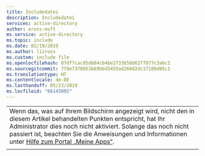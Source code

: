 ```yaml
---
title: Includedatei
description: Includedatei
services: active-directory
author: eross-msft
ms.service: active-directory
ms.topic: include
ms.date: 02/19/2019
ms.author: lizross
ms.custom: include file
ms.openlocfilehash: 07df7cac85d684cb4be2733658d62f7077c3a6c1
ms.sourcegitcommit: 778e7376853b69bbd5455ad260d2dc17109d05c1
ms.translationtype: HT
ms.contentlocale: de-DE
ms.lasthandoff: 05/23/2019
ms.locfileid: "66143092"
---
```

| |
|--|
|Wenn das, was auf Ihrem Bildschirm angezeigt wird, nicht den in diesem Artikel behandelten Punkten entspricht, hat Ihr Administrator dies noch nicht aktiviert. Solange das noch nicht passiert ist, beachten Sie die Anweisungen und Informationen unter [Hilfe zum Portal „Meine Apps“](https://docs.microsoft.com/azure/active-directory/user-help/my-apps-portal-end-user-overview).|
| |
